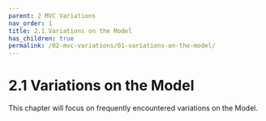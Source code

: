 ```yaml
---
parent: 2 MVC Variations
nav_order: 1
title: 2.1 Variations on the Model
has_children: true
permalink: /02-mvc-variations/01-variations-on-the-model/
---
```

# 2.1 Variations on the Model

This chapter will focus on frequently encountered variations on the Model. 